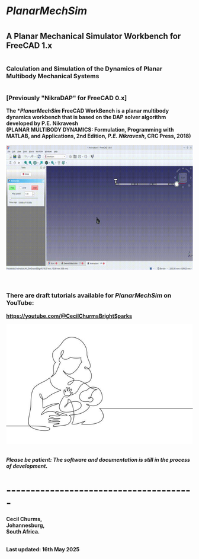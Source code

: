# <em><b>PlanarMechSim</em>
# <h2>A Planar Mechanical Simulator Workbench for FreeCAD&nbsp;1.x</h2>
# <h3>Calculation and Simulation of the Dynamics of Planar Multibody Mechanical Systems</h3>

# <h3>[Previously "NikraDAP" for FreeCAD 0.x]</h3>

The **PlanarMechSim* FreeCAD WorkBench is a planar multibody dynamics workbench that is based on the DAP solver algorithm developed by P.E.&nbsp;Nikravesh <br>(**PLANAR MULTIBODY DYNAMICS: Formulation, Programming with MATLAB, and Applications**, 2nd Edition, *P.E.&nbsp;Nikravesh*, CRC&nbsp;Press, 2018)<br><br>
![Example of DAP](./Documentation/Images/QuadPendulum.gif)<br><br>

# <h3>There are draft tutorials available for <em>PlanarMechSim</em> on YouTube:</h3>

https://youtube.com/@CecilChurmsBrightSparks<br>

![Under Development](./Documentation/Images/Child.jpg)<br><br>

<em>Please be patient:  The software and documentation is still in the process of development.</em>

# ---------------------------------------

Cecil Churms,<br>
Johannesburg,<br>
South Africa.<br><br>

Last updated: 16th May 2025<br>


